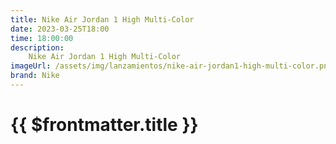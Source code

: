 ```yaml
---
title: Nike Air Jordan 1 High Multi-Color
date: 2023-03-25T18:00
time: 18:00:00
description:
    Nike Air Jordan 1 High Multi-Color
imageUrl: /assets/img/lanzamientos/nike-air-jordan1-high-multi-color.png
brand: Nike
---
```

 # {{ $frontmatter.title }}


<ListaLanzamientos />